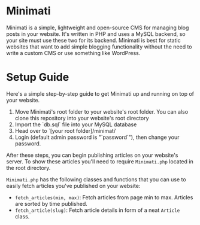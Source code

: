 # Minimati

Minimati is a simple, lightweight and open-source CMS for managing blog posts in your website. It's written in 
PHP and uses a MySQL backend, so your site must use these two for its backend. Minimati is best
for static websites that want to add simple blogging functionality without the need to write a custom
CMS or use something like WordPress.

# Setup Guide

Here's a simple step-by-step guide to get Minimati up and running on top of your website.

<ol>
    <li>Move Minimati's root folder to your website's root folder. You can also clone this repository into your website's root directory</li>
    <li>Import the `db.sql` file into your MySQL database</li>
    <li>Head over to `[your root folder]/minimati'</li>
    <li>Login (default admin password is "`password`"), then change your password.</li>
</ol>

After these steps, you can begin publishing articles on your website's server. To show these articles
you'll need to require `Minimati.php` located in the root directory.<br>

`Minimati.php` has the following classes and functions that you can use to easily fetch articles you've published
on your website:

- `fetch_articles(min, max)`: Fetch articles from page min to max. Articles are sorted by time published.
- `fetch_article(slug)`: Fetch article details in form of a neat `Article` class.